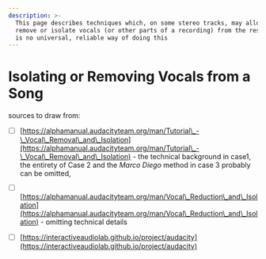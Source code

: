 ```yaml
---
description: >-
  This page describes techniques which, on some stereo tracks, may allow you to
  remove or isolate vocals (or other parts of a recording) from the rest. There
  is no universal, reliable way of doing this
---
```


# Isolating or Removing Vocals from a Song

sources to draw from:

* [ ] [https://alphamanual.audacityteam.org/man/Tutorial\_-\_Vocal\_Removal\_and\_Isolation](https://alphamanual.audacityteam.org/man/Tutorial\_-\_Vocal\_Removal\_and\_Isolation) - the technical background in case1, the entirety of Case 2 and the _Marco Diego_ method in case 3 probably can be omitted,&#x20;
* [ ] [https://alphamanual.audacityteam.org/man/Vocal\_Reduction\_and\_Isolation](https://alphamanual.audacityteam.org/man/Vocal\_Reduction\_and\_Isolation) - omitting technical details
* [ ] [https://interactiveaudiolab.github.io/project/audacity](https://interactiveaudiolab.github.io/project/audacity)

